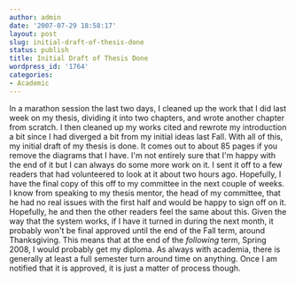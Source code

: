 ```yaml
---
author: admin
date: '2007-07-29 18:58:17'
layout: post
slug: initial-draft-of-thesis-done
status: publish
title: Initial Draft of Thesis Done
wordpress_id: '1764'
categories:
- Academic
---
```


In a marathon session the last two days, I cleaned up the work that I
did last week on my thesis, dividing it into two chapters, and wrote
another chapter from scratch. I then cleaned up my works cited and
rewrote my introduction a bit since I had diverged a bit from my initial
ideas last Fall. With all of this, my initial draft of my thesis is
done. It comes out to about 85 pages if you remove the diagrams that I
have. I'm not entirely sure that I'm happy with the end of it but I can
always do some more work on it. I sent it off to a few readers that had
volunteered to look at it about two hours ago. Hopefully, I have the
final copy of this off to my committee in the next couple of weeks. I
know from speaking to my thesis mentor, the head of my committee, that
he had no real issues with the first half and would be happy to sign off
on it. Hopefully, he and then the other readers feel the same about
this. Given the way that the system works, if I have it turned in during
the next month, it probably won't be final approved until the end of the
Fall term, around Thanksgiving. This means that at the end of the
*following* term, Spring 2008, I would probably get my diploma. As
always with academia, there is generally at least a full semester turn
around time on anything. Once I am notified that it is approved, it is
just a matter of process though.
